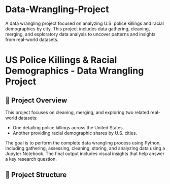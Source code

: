 # Data-Wrangling-Project
A data wrangling project focused on analyzing U.S. police killings and racial demographics by city. This project includes data gathering, cleaning, merging, and exploratory data analysis to uncover patterns and insights from real-world datasets.


# US Police Killings & Racial Demographics - Data Wrangling Project

## 📌 Project Overview
This project focuses on cleaning, merging, and exploring two related real-world datasets:
- One detailing police killings across the United States.
- Another providing racial demographic shares by U.S. cities.

The goal is to perform the complete data wrangling process using Python, including gathering, assessing, cleaning, storing, and analyzing data using a Jupyter Notebook. The final output includes visual insights that help answer a key research question.

## 📁 Project Structure
